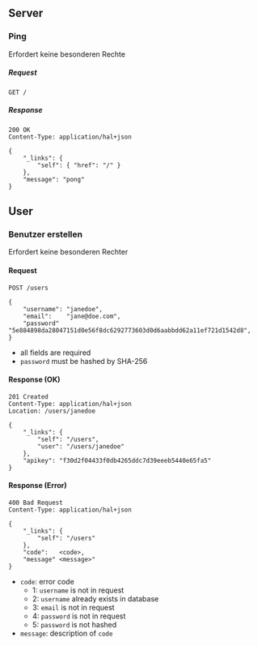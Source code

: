 

## Server

### Ping

Erfordert keine besonderen Rechte

##### Request

```
GET /
```
	
##### Response

```
200 OK
Content-Type: application/hal+json
```
```
{
	"_links": {
		"self": { "href": "/" }
	},
	"message": "pong"
}
```
	

## User

### Benutzer erstellen

Erfordert keine besonderen Rechter

#### Request

```
POST /users
```
```
{
	"username":	"janedoe",
	"email": 	"jane@doe.com",
	"password"	"5e884898da28047151d0e56f8dc6292773603d0d6aabbdd62a11ef721d1542d8",
}
```

* all fields are required
* `password` must be hashed by SHA-256

#### Response (OK)

```
201 Created
Content-Type: application/hal+json
Location: /users/janedoe
```
```
{
	"_links": {
		"self": "/users",
		"user": "/users/janedoe"
	},
	"apikey": "f30d2f04433f0db4265ddc7d39eeeb5440e65fa5"
}
```

#### Response (Error)

```
400 Bad Request
Content-Type: application/hal+json
```
```
{
	"_links": {
		"self": "/users"
	},
	"code":   <code>,
	"message" <message>"
}
```

* `code`: error code
	* 1: `username` is not in request
	* 2: `username` already exists in database
	* 3: `email` is not in request
	* 4: `password` is not in request
	* 5: `password` is not hashed
* `message`: description of `code`